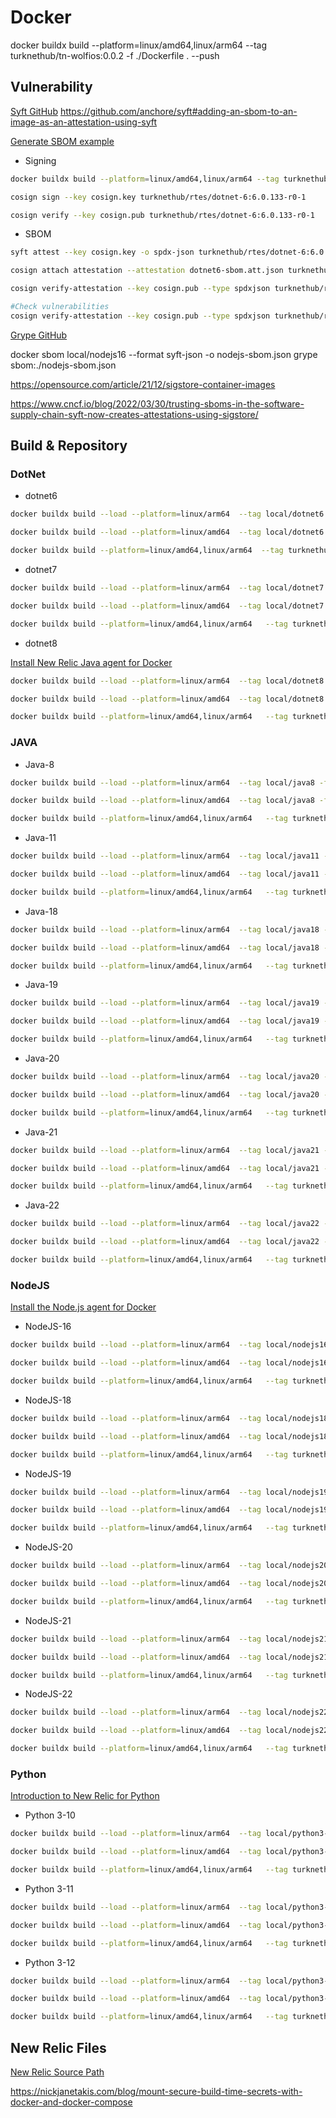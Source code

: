 # Docker

docker buildx build --platform=linux/amd64,linux/arm64  --tag turknethub/tn-wolfios:0.0.2 -f ./Dockerfile . --push

## Vulnerability


[Syft GitHub](https://github.com/anchore/syft)
https://github.com/anchore/syft#adding-an-sbom-to-an-image-as-an-attestation-using-syft

[Generate SBOM example](https://github.com/anchore/syft/wiki/Attestation#local-private-key-support)

* Signing



```bash
docker buildx build --platform=linux/amd64,linux/arm64 --tag turknethub/rtes/dotnet-6:6.0.133-r0-1 -f ./rtes/dotnet6-core/Dockerfile . --push

cosign sign --key cosign.key turknethub/rtes/dotnet-6:6.0.133-r0-1

cosign verify --key cosign.pub turknethub/rtes/dotnet-6:6.0.133-r0-1
```

* SBOM

```bash
syft attest --key cosign.key -o spdx-json turknethub/rtes/dotnet-6:6.0.133-r0-1 > dotnet6-sbom.att.json

cosign attach attestation --attestation dotnet6-sbom.att.json turknethub/rtes/dotnet-6:6.0.133-r0-1

cosign verify-attestation --key cosign.pub --type spdxjson turknethub/rtes/dotnet-6:6.0.133-r0-1 | jq '.payload | @base64d | fromjson | .predicate'

#Check vulnerabilities
cosign verify-attestation --key cosign.pub --type spdxjson turknethub/rtes/dotnet-6:6.0.133-r0-1 | jq '.payload | @base64d | fromjson | .predicate' | grype
```

[Grype GitHub](https://github.com/anchore/grype)

docker sbom local/nodejs16 --format syft-json -o nodejs-sbom.json
grype sbom:./nodejs-sbom.json


https://opensource.com/article/21/12/sigstore-container-images

https://www.cncf.io/blog/2022/03/30/trusting-sboms-in-the-software-supply-chain-syft-now-creates-attestations-using-sigstore/



## Build & Repository

### DotNet

* dotnet6

```bash
docker buildx build --load --platform=linux/arm64  --tag local/dotnet6 -f ./rtes/dotnet6-core/Dockerfile .

docker buildx build --load --platform=linux/amd64  --tag local/dotnet6 -f ./rtes/dotnet6-core/Dockerfile .

docker buildx build --platform=linux/amd64,linux/arm64  --tag turknethub/rtes/dotnet-6:6.0.133-r0-1 -f ./rtes/dotnet6-core/Dockerfile . --push
```

* dotnet7

```bash
docker buildx build --load --platform=linux/arm64  --tag local/dotnet7 -f ./rtes/dotnet7-core/Dockerfile .

docker buildx build --load --platform=linux/amd64  --tag local/dotnet7 -f ./rtes/dotnet7-core/Dockerfile .

docker buildx build --platform=linux/amd64,linux/arm64   --tag turknethub/rtes/dotnet-7:7.0.120-r0-2 -f ./rtes/dotnet7-core/Dockerfile . --push
```

* dotnet8

[Install New Relic Java agent for Docker](https://docs.newrelic.com/docs/apm/agents/java-agent/additional-installation/install-new-relic-java-agent-docker/)

```bash
docker buildx build --load --platform=linux/arm64  --tag local/dotnet8 -f ./rtes/dotnet8-core/Dockerfile .

docker buildx build --load --platform=linux/amd64  --tag local/dotnet8 -f ./rtes/dotnet8-core/Dockerfile .

docker buildx build --platform=linux/amd64,linux/arm64   --tag turknethub/rtes/dotnet-8:8.0.8-r0-2 -f ./rtes/dotnet8-core/Dockerfile . --push
```

### JAVA

* Java-8

```bash
docker buildx build --load --platform=linux/arm64  --tag local/java8 -f ./rtes/java-8/Dockerfile .

docker buildx build --load --platform=linux/amd64  --tag local/java8 -f ./rtes/java-8/Dockerfile .

docker buildx build --platform=linux/amd64,linux/arm64   --tag turknethub/rtes/java-8:8.412.08-r1-1 -f ./rtes/java-8/Dockerfile . --push
```

* Java-11

```bash
docker buildx build --load --platform=linux/arm64  --tag local/java11 -f ./rtes/java-11/Dockerfile .

docker buildx build --load --platform=linux/amd64  --tag local/java11 -f ./rtes/java-11/Dockerfile .

docker buildx build --platform=linux/amd64,linux/arm64   --tag turknethub/rtes/java-11:11.0.24-r0-1 -f ./rtes/java-11/Dockerfile . --push
```

* Java-18

```bash
docker buildx build --load --platform=linux/arm64  --tag local/java18 -f ./rtes/java-18/Dockerfile .

docker buildx build --load --platform=linux/amd64  --tag local/java18 -f ./rtes/java-18/Dockerfile .

docker buildx build --platform=linux/amd64,linux/arm64   --tag turknethub/rtes/java-18:18.0.2.1.0-r5-1 -f ./rtes/java-18/Dockerfile . --push
```

* Java-19

```bash
docker buildx build --load --platform=linux/arm64  --tag local/java19 -f ./rtes/java-19/Dockerfile .

docker buildx build --load --platform=linux/amd64  --tag local/java19 -f ./rtes/java-19/Dockerfile .

docker buildx build --platform=linux/amd64,linux/arm64   --tag turknethub/rtes/java-19:19.0.2.7-r5-1 -f ./rtes/java-19/Dockerfile . --push
```

* Java-20

```bash
docker buildx build --load --platform=linux/arm64  --tag local/java20 -f ./rtes/java-20/Dockerfile .

docker buildx build --load --platform=linux/amd64  --tag local/java20 -f ./rtes/java-20/Dockerfile .

docker buildx build --platform=linux/amd64,linux/arm64   --tag turknethub/rtes/java-20:20.0.2.9-r4-1 -f ./rtes/java-20/Dockerfile . --push
```

* Java-21

```bash
docker buildx build --load --platform=linux/arm64  --tag local/java21 -f ./rtes/java-21/Dockerfile .

docker buildx build --load --platform=linux/amd64  --tag local/java21 -f ./rtes/java-21/Dockerfile .

docker buildx build --platform=linux/amd64,linux/arm64   --tag turknethub/rtes/java-21:21.0.4-r1-1 -f ./rtes/java-21/Dockerfile . --push
```

* Java-22

```bash
docker buildx build --load --platform=linux/arm64  --tag local/java22 -f ./rtes/java-22/Dockerfile .

docker buildx build --load --platform=linux/amd64  --tag local/java22 -f ./rtes/java-22/Dockerfile .

docker buildx build --platform=linux/amd64,linux/arm64   --tag turknethub/rtes/java-22:22.0.2-r0-1 -f ./rtes/java-22/Dockerfile . --push
```

### NodeJS

[Install the Node.js agent for Docker](https://docs.newrelic.com/docs/apm/agents/nodejs-agent/installation-configuration/install-nodejs-agent-docker/)

* NodeJS-16

```bash
docker buildx build --load --platform=linux/arm64  --tag local/nodejs16 -f ./rtes/nodejs-16/Dockerfile .

docker buildx build --load --platform=linux/amd64  --tag local/nodejs16 -f ./rtes/nodejs-16/Dockerfile .

docker buildx build --platform=linux/amd64,linux/arm64   --tag turknethub/rtes/nodejs-16:16.20.2-r6-1 -f ./rtes/nodejs-16/Dockerfile . --push
```

* NodeJS-18

```bash
docker buildx build --load --platform=linux/arm64  --tag local/nodejs18 -f ./rtes/nodejs-18/Dockerfile .

docker buildx build --load --platform=linux/amd64  --tag local/nodejs18 -f ./rtes/nodejs-18/Dockerfile .

docker buildx build --platform=linux/amd64,linux/arm64   --tag turknethub/rtes/nodejs-18:18.20.4-r0-1 -f ./rtes/nodejs-18/Dockerfile . --push
```

* NodeJS-19

```bash
docker buildx build --load --platform=linux/arm64  --tag local/nodejs19 -f ./rtes/nodejs-19/Dockerfile .

docker buildx build --load --platform=linux/amd64  --tag local/nodejs19 -f ./rtes/nodejs-19/Dockerfile .

docker buildx build --platform=linux/amd64,linux/arm64   --tag turknethub/rtes/nodejs-19:19.9.0-r8-1 -f ./rtes/nodejs-19/Dockerfile . --push
```

* NodeJS-20

```bash
docker buildx build --load --platform=linux/arm64  --tag local/nodejs20 -f ./rtes/nodejs-20/Dockerfile .

docker buildx build --load --platform=linux/amd64  --tag local/nodejs20 -f ./rtes/nodejs-20/Dockerfile .

docker buildx build --platform=linux/amd64,linux/arm64   --tag turknethub/rtes/nodejs-20:20.17.0-r0-1 -f ./rtes/nodejs-20/Dockerfile . --push
```

* NodeJS-21

```bash
docker buildx build --load --platform=linux/arm64  --tag local/nodejs21 -f ./rtes/nodejs-21/Dockerfile .

docker buildx build --load --platform=linux/amd64  --tag local/nodejs21 -f ./rtes/nodejs-21/Dockerfile .

docker buildx build --platform=linux/amd64,linux/arm64   --tag turknethub/rtes/nodejs-21:21.7.3-r2-1 -f ./rtes/nodejs-21/Dockerfile . --push
```

* NodeJS-22

```bash
docker buildx build --load --platform=linux/arm64  --tag local/nodejs22 -f ./rtes/nodejs-22/Dockerfile .

docker buildx build --load --platform=linux/amd64  --tag local/nodejs22 -f ./rtes/nodejs-22/Dockerfile .

docker buildx build --platform=linux/amd64,linux/arm64   --tag turknethub/rtes/nodejs-22:22.7.0-r0-1 -f ./rtes/nodejs-22/Dockerfile . --push
```

### Python

[Introduction to New Relic for Python](https://docs.newrelic.com/docs/apm/agents/python-agent/getting-started/introduction-new-relic-python/)

* Python 3-10

```bash
docker buildx build --load --platform=linux/arm64  --tag local/python3-10 -f ./rtes/python3-10/Dockerfile .

docker buildx build --load --platform=linux/amd64  --tag local/python3-10 -f ./rtes/python3-10/Dockerfile .

docker buildx build --platform=linux/amd64,linux/arm64   --tag turknethub/rtes/python3-10:3.10.14-r6-1 -f ./rtes/python3-10/Dockerfile . --push
```

* Python 3-11

```bash
docker buildx build --load --platform=linux/arm64  --tag local/python3-11 -f ./rtes/python3-11/Dockerfile .

docker buildx build --load --platform=linux/amd64  --tag local/python3-11 -f ./rtes/python3-11/Dockerfile .

docker buildx build --platform=linux/amd64,linux/arm64   --tag turknethub/rtes/python3-11:3.11.9-r8-1 -f ./rtes/python3-11/Dockerfile . --push
```

* Python 3-12

```bash
docker buildx build --load --platform=linux/arm64  --tag local/python3-12 -f ./rtes/python3-12/Dockerfile .

docker buildx build --load --platform=linux/amd64  --tag local/python3-12 -f ./rtes/python3-12/Dockerfile .

docker buildx build --platform=linux/amd64,linux/arm64   --tag turknethub/rtes/python3-12:3.12.5-r2-1 -f ./rtes/python3-12/Dockerfile . --push
```

## New Relic Files

[New Relic Source Path](https://download.newrelic.com/dot_net_agent/previous_releases/)

https://nickjanetakis.com/blog/mount-secure-build-time-secrets-with-docker-and-docker-compose